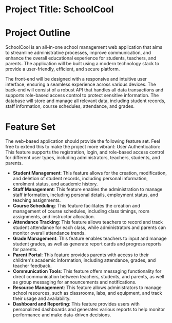 # Project Title: SchoolCool 
# Project Outline
SchoolCool is an all-in-one school management web application that aims to streamline administrative processes, improve communication, and enhance the overall educational experience for students, teachers, and parents. The application will be built using a modern technology stack to provide a user-friendly, efficient, and secure platform. 

The front-end will be designed with a responsive and intuitive user interface, ensuring a seamless experience across various devices. The back-end will consist of a robust API that handles all data transactions and supports role-based access control to protect sensitive information. The database will store and manage all relevant data, including student records, staff information, course schedules, attendance, and grades. 
# Feature Set 
The web-based application should provide the following feature set. Feel free to extend this to make the project more vibrant: 
User Authentication: This feature supports the registration, login, and role-based access control for different user types, including administrators, teachers, students, and parents.

- **Student Management**: This feature allows for the creation, modification, and deletion of student records, including personal information, enrolment status, and academic history. 
- **Staff Management**: This feature enables the administration to manage staff information, including personal details, employment status, and teaching assignments. 
- **Course Scheduling**: This feature facilitates the creation and management of course schedules, including class timings, room assignments, and instructor allocation. 
- **Attendance Tracking**: This feature allows teachers to record and track student attendance for each class, while administrators and parents can monitor overall attendance trends. 
- **Grade Management**: This feature enables teachers to input and manage student grades, as well as generate report cards and progress reports for parents. 
- **Parent Portal**: This feature provides parents with access to their children's academic information, including attendance, grades, and teacher feedback. 
- **Communication Tools**: This feature offers messaging functionality for direct communication between teachers, students, and parents, as well as group messaging for announcements and notifications. 
- **Resource Management**: This feature allows administrators to manage school resources, such as classrooms, labs, and equipment, and track their usage and availability. 
- **Dashboard and Reporting**: This feature provides users with personalized dashboards and generates various reports to help monitor performance and make data-driven decisions. 

